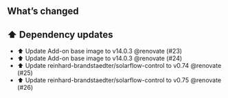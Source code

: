 ## What’s changed

## ⬆️ Dependency updates

- ⬆️ Update Add-on base image to v14.0.3 @renovate (#23)
- ⬆️ Update Add-on base image to v14.0.3 @renovate (#24)
- ⬆️ Update reinhard-brandstaedter/solarflow-control to v0.74 @renovate (#25)
- ⬆️ Update reinhard-brandstaedter/solarflow-control to v0.75 @renovate (#26)

